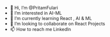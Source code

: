 - 👋 Hi, I’m @PritamFulari
- 👀 I’m interested in AI-ML  
- 🌱 I’m currently learning React , AI & ML
- 💞️ I’m looking to collaborate on React Projects
- 📫 How to reach me LinkedIn 

<!---
PritamFulari/PritamFulari is a ✨ special ✨ repository because its `README.md` (this file) appears on your GitHub profile.
You can click the Preview link to take a look at your changes.
--->
